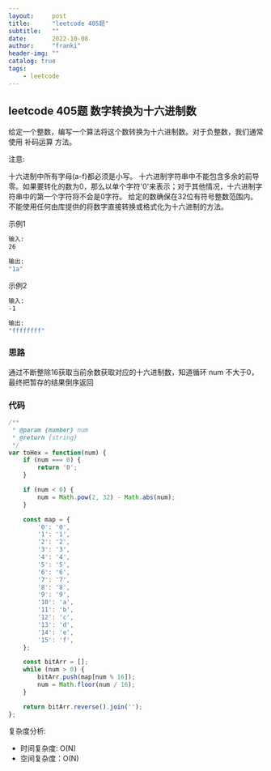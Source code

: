 ```yaml
---
layout:     post
title:      "leetcode 405题"
subtitle:   ""
date:       2022-10-08
author:     "franki"
header-img: ""
catalog: true
tags:
    - leetcode
---
```


## leetcode 405题  数字转换为十六进制数

给定一个整数，编写一个算法将这个数转换为十六进制数。对于负整数，我们通常使用 补码运算 方法。

注意:

十六进制中所有字母(a-f)都必须是小写。
十六进制字符串中不能包含多余的前导零。如果要转化的数为0，那么以单个字符'0'来表示；对于其他情况，十六进制字符串中的第一个字符将不会是0字符。
给定的数确保在32位有符号整数范围内。
不能使用任何由库提供的将数字直接转换或格式化为十六进制的方法。

示例1

```bash
输入:
26

输出:
"1a"
```

示例2

```bash
输入:
-1

输出:
"ffffffff"
```

### 思路

通过不断整除16获取当前余数获取对应的十六进制数，知道循环 num 不大于0，最终把暂存的结果倒序返回

### 代码

```js
/**
 * @param {number} num
 * @return {string}
 */
var toHex = function(num) {
    if (num === 0) {
        return '0';
    }

    if (num < 0) {
        num = Math.pow(2, 32) - Math.abs(num);
    }

    const map = {
        '0': '0',
        '1': '1',
        '2': '2',
        '3': '3',
        '4': '4',
        '5': '5',
        '6': '6',
        '7': '7',
        '8': '8',
        '9': '9',
        '10': 'a',
        '11': 'b',
        '12': 'c',
        '13': 'd',
        '14': 'e',
        '15': 'f',
    };

    const bitArr = [];
    while (num > 0) {
        bitArr.push(map[num % 16]);
        num = Math.floor(num / 16);
    }

    return bitArr.reverse().join('');
};
```

复杂度分析:

- 时间复杂度: O(N)
- 空间复杂度：O(N)
